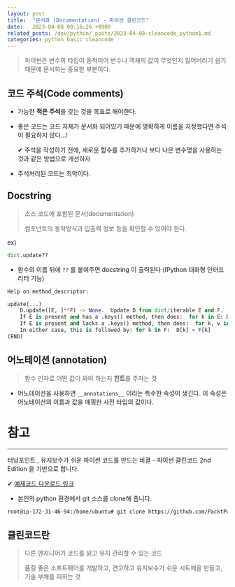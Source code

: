 ```yaml
---
layout: post
title:  "문서화 (Documentation) - 파이썬 클린코드"
date:   2023-04-08 00:16:26 +0900
related_posts: /dev/python/_posts/2023-04-08-cleancode_python1.md
categories: python basic cleancode
---
```


> 파이썬은 변수의 타입이 동적이어 변수나 객체의 값이 무엇인지 잃어버리기 쉽기 때문에 문서화는 중요한 부분이다.

## 코드 주석(Code comments)

- 가능한 **적은 주석**을 갖는 것을 목표로 해야한다.

- 좋은 코드는 코드 자체가 문서화 되어있기 때문에 명확하게 이름을 지정했다면 주석이 필요하지 않다...!

  ✔ 주석을 작성하기 전에, 새로운 함수를 추가하거나 보다 나은 변수명을 사용하는 것과 같은 방법으로 개선하자

- 주석처리된 코드는 최악이다.

## Docstring

> 소스 코드에 포함된 문서(documentation) 
>
> 컴포넌트의 동작방식과 입출력 정보 등을 확인할 수 있어야 한다.

ex)

```python
dict.update??
```

- 함수의 이름 뒤에 `??` 를 붙여주면 docstring 이 출력된다 (IPython 대화형 인터프리터 기능)

```python
Help on method_descriptor:

update(...)
    D.update([E, ]**F) -> None.  Update D from dict/iterable E and F.
    If E is present and has a .keys() method, then does:  for k in E: D[k] = E[k]
    If E is present and lacks a .keys() method, then does:  for k, v in E: D[k] = v
    In either case, this is followed by: for k in F:  D[k] = F[k]
(END)
```



## 어노테이션 (annotation)

> 함수 인자로 어떤 값이 와야 하는지 **힌트**를 주자는 것

- 어노테이션을 사용하면 `__annotations__` 이라는 특수한 속성이 생긴다. 이 속성은 어노테이션의 이름과 값을 매핑한 사전 타입의 값이다.

# 참고

---

터닝포인트 , 유지보수가 쉬운 파이썬 코드를 만드는 비결 - 파이썬 클린코드 2nd Edition 을 기반으로 합니다.

✔ [예제코드 다운로드 링크](https://github.com/PacktPublishing/Clean-Code-in-Python-Second-Edition)

- 본인의 python 환경에서 git 소스를 clone해 줍니다.

```bash
root@ip-172-31-46-94:/home/ubuntu# git clone https://github.com/PacktPublishing/Clean-Code-in-Python-Second-Edition.git
```

## 클린코드란

> 다른 엔지니어가 코드를 읽고 유지 관리할 수 있는 코드
>
> 품질 좋은 소프트웨어를 개발하고, 견고하고 유지보수가 쉬운 시트메을 만들고, 기술 부채를 피하는 것
